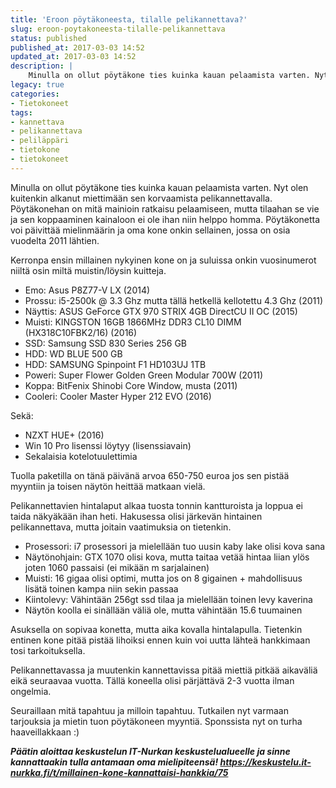 ```yaml
---
title: 'Eroon pöytäkoneesta, tilalle pelikannettava?'
slug: eroon-poytakoneesta-tilalle-pelikannettava
status: published
published_at: 2017-03-03 14:52
updated_at: 2017-03-03 14:52
description: |
    Minulla on ollut pöytäkone ties kuinka kauan pelaamista varten. Nyt olen kuitenkin alkanut miettimään sen korvaamista pelikannettavalla.
legacy: true
categories:
- Tietokoneet
tags:
- kannettava
- pelikannettava
- peliläppäri
- tietokone
- tietokoneet
---
```


<p>Minulla on ollut pöytäkone ties kuinka kauan pelaamista varten. Nyt olen kuitenkin alkanut miettimään sen korvaamista pelikannettavalla. Pöytäkonehan on mitä mainioin ratkaisu pelaamiseen, mutta tilaahan se vie ja sen koppaaminen kainaloon ei ole ihan niin helppo homma. Pöytäkonetta voi päivittää mielinmäärin ja oma kone onkin sellainen, jossa on osia vuodelta 2011 lähtien.</p>
<p>Kerronpa ensin millainen nykyinen kone on ja suluissa onkin vuosinumerot niiltä osin miltä muistin/löysin kuitteja.</p>
<ul>
<li>Emo: Asus P8Z77-V LX (2014)</li>
<li>Prossu: i5-2500k @ 3.3 Ghz mutta tällä hetkellä kellotettu 4.3 Ghz (2011)</li>
<li>Näyttis: ASUS GeForce GTX 970 STRIX 4GB DirectCU II OC (2015)</li>
<li>Muisti: KINGSTON 16GB 1866MHz DDR3 CL10 DIMM (HX318C10FBK2/16) (2016)</li>
<li>SSD: Samsung SSD 830 Series 256 GB</li>
<li>HDD: WD BLUE 500 GB</li>
<li>HDD: SAMSUNG Spinpoint F1 HD103UJ 1TB</li>
<li>Poweri: Super Flower Golden Green Modular 700W (2011)</li>
<li>Koppa: BitFenix Shinobi Core Window, musta (2011)</li>
<li>Cooleri: Cooler Master Hyper 212 EVO (2016)</li>
</ul>
<p>Sekä:</p>
<ul>
<li>NZXT HUE+ (2016)</li>
<li>Win 10 Pro lisenssi löytyy (lisenssiavain)</li>
<li>Sekalaisia kotelotuulettimia</li>
</ul>
<p>Tuolla paketilla on tänä päivänä arvoa 650-750 euroa jos sen pistää myyntiin ja toisen näytön heittää matkaan vielä.</p>
<p>Pelikannettavien hintalaput alkaa tuosta tonnin kantturoista ja loppua ei taida näkyäkään ihan heti. Hakusessa olisi järkevän hintainen pelikannettava, mutta joitain vaatimuksia on tietenkin.</p>
<ul>
<li>Prosessori: i7 prosessori ja mielellään tuo uusin kaby lake olisi kova sana</li>
<li>Näytönohjain: GTX 1070 olisi kova, mutta taitaa vetää hintaa liian ylös joten 1060 passaisi (ei mikään m sarjalainen)</li>
<li>Muisti: 16 gigaa olisi optimi, mutta jos on 8 gigainen + mahdollisuus lisätä toinen kampa niin sekin passaa</li>
<li>Kiintolevy: Vähintään 256gt ssd tilaa ja mielellään toinen levy kaverina</li>
<li>Näytön koolla ei sinällään väliä ole, mutta vähintään 15.6 tuumainen</li>
</ul>
<p>Asuksella on sopivaa konetta, mutta aika kovalla hintalapulla. Tietenkin entinen kone pitää pistää lihoiksi ennen kuin voi uutta lähteä hankkimaan tosi tarkoituksella.</p>
<p>Pelikannettavassa ja muutenkin kannettavissa pitää miettiä pitkää aikaväliä eikä seuraavaa vuotta. Tällä koneella olisi pärjättävä 2-3 vuotta ilman ongelmia.</p>
<p>Seuraillaan mitä tapahtuu ja milloin tapahtuu. Tutkailen nyt varmaan tarjouksia ja mietin tuon pöytäkoneen myyntiä. Sponssista nyt on turha haaveillakkaan :)</p>
<p><em><strong>Päätin aloittaa keskustelun IT-Nurkan keskustelualueelle ja sinne kannattaakin tulla antamaan oma mielipiteensä! <a href="https://keskustelu.it-nurkka.fi/t/millainen-kone-kannattaisi-hankkia/75" target="_blank">https://keskustelu.it-nurkka.fi/t/millainen-kone-kannattaisi-hankkia/75</a></strong></em></p>